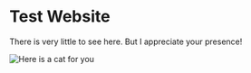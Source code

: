 # Test Website

There is very little to see here.  But I appreciate your presence!

![Here is a cat for you](https://upload.wikimedia.org/wikipedia/commons/thumb/c/c7/Tabby_cat_with_blue_eyes-3336579.jpg/200px-Tabby_cat_with_blue_eyes-3336579.jpg)